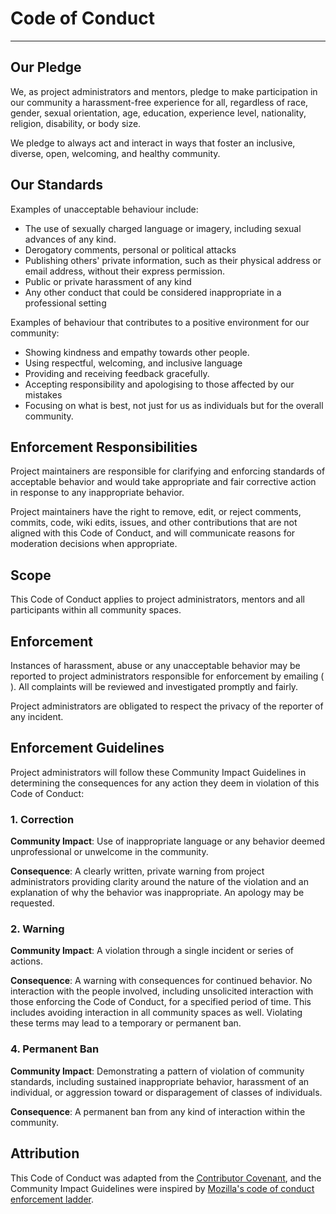 # Code of Conduct
----
## Our Pledge


We, as project administrators and mentors, pledge to make participation in our community a harassment-free experience for all, regardless of race, gender, sexual orientation, age, education, experience level, nationality, religion, disability, or body size.

We pledge to always act and interact in ways that foster an inclusive, diverse, open, welcoming, and healthy community.

## Our Standards

Examples of unacceptable behaviour include:

* The use of sexually charged language or imagery, including sexual advances of any kind.
* Derogatory comments, personal or political attacks 
* Publishing others' private information, such as their physical address or email address, without their express permission.
* Public or private harassment of any kind
* Any other conduct that could be considered inappropriate in a professional setting


Examples of behaviour that contributes to a positive environment for our community:

* Showing kindness and empathy towards other people.
* Using respectful, welcoming, and inclusive language
* Providing and receiving feedback gracefully.
* Accepting responsibility and apologising to those affected by our mistakes
* Focusing on what is best, not just for us as individuals but for the overall community.

## Enforcement Responsibilities

Project maintainers are responsible for clarifying and enforcing standards of acceptable behavior and would take appropriate and fair corrective action in response to any inappropriate behavior.

Project maintainers have the right to remove, edit, or reject comments, commits, code, wiki edits, issues, and other contributions that are not aligned with this Code of Conduct, and will communicate reasons for moderation decisions when appropriate. 

## Scope

This Code of Conduct applies to project administrators, mentors and all participants within all community spaces.

## Enforcement

Instances of harassment, abuse or any unacceptable behavior may be reported to project administrators responsible for enforcement by emailing (  ). All complaints will be reviewed and investigated promptly and fairly. 

Project administrators are obligated to respect the privacy of the reporter of any incident. 

## Enforcement Guidelines

Project administrators will follow these Community Impact Guidelines in determining the consequences for any action they deem in violation of this Code of Conduct: 

### 1. Correction

**Community Impact**: Use of inappropriate language or any behavior deemed unprofessional or unwelcome in the community.

**Consequence**: A clearly written, private warning from project administrators providing clarity around the nature of the violation and an explanation of why the behavior was inappropriate. An apology may be requested. 

### 2. Warning

**Community Impact**: A violation through a single incident or series of actions. 

**Consequence**: A warning with consequences for continued behavior. No interaction with the people involved, including unsolicited interaction with those enforcing the Code of Conduct, for a specified period of time. This includes avoiding interaction in all community spaces as well. Violating these terms may lead to a temporary or permanent ban. 

### 4. Permanent Ban

**Community Impact**: Demonstrating a pattern of violation of community standards, including sustained inappropriate behavior, harassment of an individual, or aggression toward or disparagement of classes of individuals. 

**Consequence**: A permanent ban from any kind of interaction within the community. 

## Attribution

This Code of Conduct was adapted from the [Contributor Covenant](https://www.contributor-covenant.org), and the Community Impact Guidelines were inspired by [Mozilla's code of conduct enforcement ladder](https://github.com/mozilla/diversity).               
